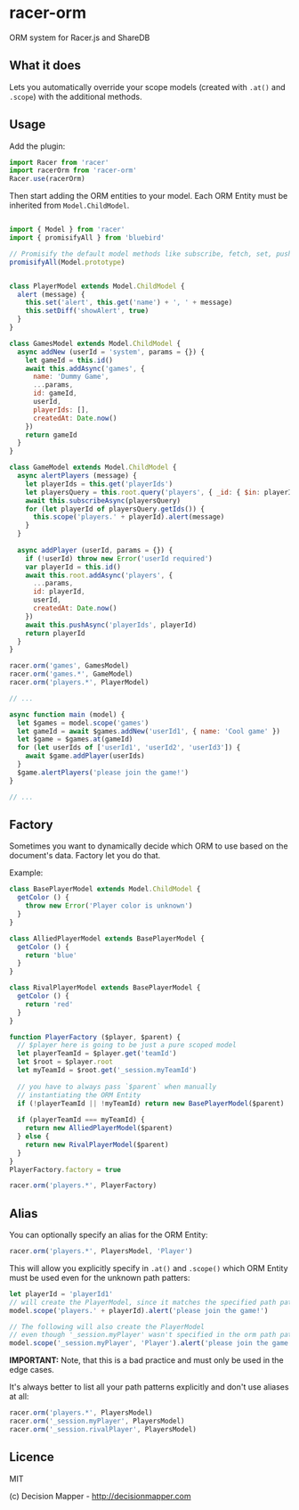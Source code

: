# racer-orm
ORM system for Racer.js and ShareDB

## What it does

Lets you automatically override your scope models
(created with `.at()` and `.scope`) with the additional methods.

## Usage

Add the plugin:

```js
import Racer from 'racer'
import racerOrm from 'racer-orm'
Racer.use(racerOrm)
```

Then start adding the ORM entities to your model.
Each ORM Entity must be inherited from `Model.ChildModel`.

```js

import { Model } from 'racer'
import { promisifyAll } from 'bluebird'

// Promisify the default model methods like subscribe, fetch, set, push, etc.
promisifyAll(Model.prototype)


class PlayerModel extends Model.ChildModel {
  alert (message) {
    this.set('alert', this.get('name') + ', ' + message)
    this.setDiff('showAlert', true)
  }
}

class GamesModel extends Model.ChildModel {
  async addNew (userId = 'system', params = {}) {
    let gameId = this.id()
    await this.addAsync('games', {      
      name: 'Dummy Game',
      ...params,
      id: gameId,      
      userId,
      playerIds: [],
      createdAt: Date.now()      
    })
    return gameId    
  }
}

class GameModel extends Model.ChildModel {
  async alertPlayers (message) {
    let playerIds = this.get('playerIds')
    let playersQuery = this.root.query('players', { _id: { $in: playerIds } })
    await this.subscribeAsync(playersQuery)
    for (let playerId of playersQuery.getIds()) {
      this.scope('players.' + playerId).alert(message)
    }
  }
  
  async addPlayer (userId, params = {}) {
    if (!userId) throw new Error('userId required')
    var playerId = this.id()
    await this.root.addAsync('players', {      
      ...params,
      id: playerId,      
      userId,
      createdAt: Date.now()
    })
    await this.pushAsync('playerIds', playerId)
    return playerId
  }
}

racer.orm('games', GamesModel)
racer.orm('games.*', GameModel)
racer.orm('players.*', PlayerModel)

// ...

async function main (model) {
  let $games = model.scope('games')
  let gameId = await $games.addNew('userId1', { name: 'Cool game' })
  let $game = $games.at(gameId)
  for (let userIds of ['userId1', 'userId2', 'userId3']) {
    await $game.addPlayer(userIds)
  }
  $game.alertPlayers('please join the game!')
}

// ...
```

## Factory

Sometimes you want to dynamically decide which ORM to use
based on the document's data. Factory let you do that. 

Example:

```js
class BasePlayerModel extends Model.ChildModel {  
  getColor () {
    throw new Error('Player color is unknown')
  }     
}

class AlliedPlayerModel extends BasePlayerModel {
  getColor () {
    return 'blue'
  }
}

class RivalPlayerModel extends BasePlayerModel {
  getColor () {
    return 'red'
  }
}

function PlayerFactory ($player, $parent) {
  // $player here is going to be just a pure scoped model  
  let playerTeamId = $player.get('teamId')
  let $root = $player.root
  let myTeamId = $root.get('_session.myTeamId')
  
  // you have to always pass `$parent` when manually
  // instantiating the ORM Entity
  if (!playerTeamId || !myTeamId) return new BasePlayerModel($parent)
   
  if (playerTeamId === myTeamId) {
    return new AlliedPlayerModel($parent)
  } else {
    return new RivalPlayerModel($parent)
  }
}
PlayerFactory.factory = true

racer.orm('players.*', PlayerFactory)
```

## Alias

You can optionally specify an alias for the ORM Entity:

```js
racer.orm('players.*', PlayersModel, 'Player')
```

This will allow you explicitly specify in `.at()` and `.scope()`
which ORM Entity must be used even for the unknown path patters:

```js
let playerId = 'playerId1'
// will create the PlayerModel, since it matches the specified path pattern:
model.scope('players.' + playerId).alert('please join the game!')

// The following will also create the PlayerModel
// even though '_session.myPlayer' wasn't specified in the orm path patterns:
model.scope('_session.myPlayer', 'Player').alert('please join the game!')
```

**IMPORTANT:** Note, that this is a bad practice and must only be used in the edge cases.

It's always better to list all your path patterns explicitly and don't use aliases at all:

```js
racer.orm('players.*', PlayersModel)
racer.orm('_session.myPlayer', PlayersModel)
racer.orm('_session.rivalPlayer', PlayersModel)
```

## Licence

MIT

(c) Decision Mapper - http://decisionmapper.com
